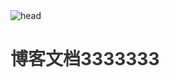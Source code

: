 <img :src="$withBase('/head.png')" alt="head">
<h1 class="red">博客文档3333333</h1>

<style type="text/css">
    .red{
        color: #333
    }
</style>